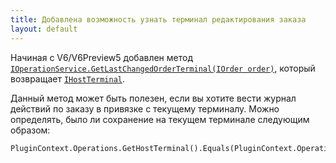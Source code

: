 ```yaml
---
title: Добавлена возможность узнать терминал редактирования заказа  
layout: default
---
```

Начиная с V6/V6Preview5 добавлен метод [`IOperationService.GetLastChangedOrderTerminal(IOrder order)`](http://iiko.github.io/front.api.sdk/v6/html/M_Resto_Front_Api_V6_IOperationService_GetLastChangedOrderTerminal.htm), который возвращает [`IHostTerminal`](http://iiko.github.io/front.api.sdk/v6/html/T_Resto_Front_Api_V6_Data_Organization_IHostTerminal.htm). 

Данный метод может быть полезен, если вы хотите вести журнал действий по заказу в привязке с текущему терминалу.
Можно определять, было ли сохранение на текущем терминале следующим образом:
```
PluginContext.Operations.GetHostTerminal().Equals(PluginContext.Operations.GetLastChangedOrderTerminal(order))
```  
